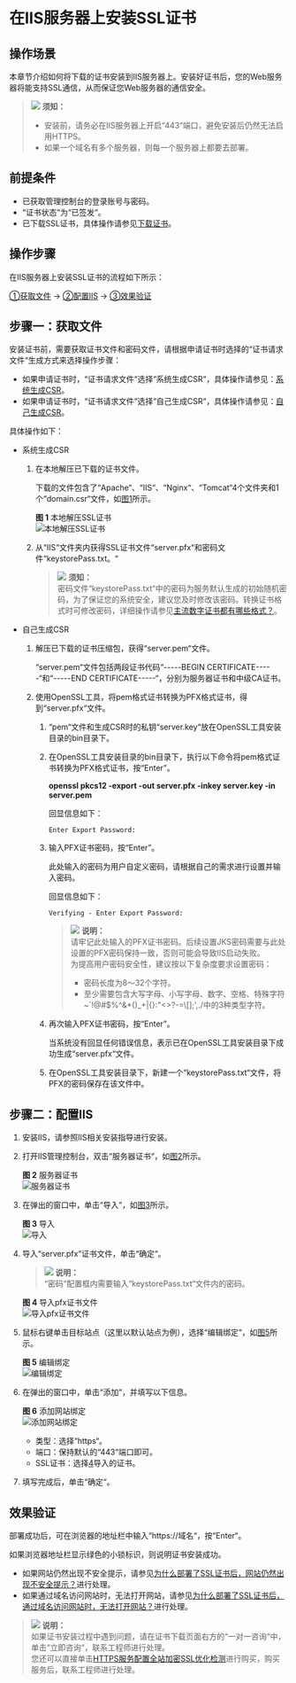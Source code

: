 # 在IIS服务器上安装SSL证书<a name="ZH-CN_TOPIC_0171809253"></a>

## 操作场景<a name="section14208195416611"></a>

本章节介绍如何将下载的证书安装到IIS服务器上。安装好证书后，您的Web服务器将能支持SSL通信，从而保证您Web服务器的通信安全。

>![](public_sys-resources/icon-notice.gif) **须知：**   
>-   安装前，请务必在IIS服务器上开启“443“端口，避免安装后仍然无法启用HTTPS。  
>-   如果一个域名有多个服务器，则每一个服务器上都要去部署。  

## 前提条件<a name="section171927174218"></a>

-   已获取管理控制台的登录账号与密码。
-   “证书状态“为“已签发“。
-   已下载SSL证书，具体操作请参见[下载证书](下载证书.md)。

## 操作步骤<a name="section6411655151013"></a>

在IIS服务器上安装SSL证书的流程如下所示：

[①获取文件](#section742217010229)  →  [②配置IIS](#section1673412172217)  →  [③效果验证](#section6185131765211)

## 步骤一：获取文件<a name="section742217010229"></a>

安装证书前，需要获取证书文件和密码文件，请根据申请证书时选择的“证书请求文件“生成方式来选择操作步骤：

-   如果申请证书时，“证书请求文件“选择“系统生成CSR“，具体操作请参见：[系统生成CSR](#li11421229112212)。
-   如果申请证书时，“证书请求文件“选择“自己生成CSR“，具体操作请参见：[自己生成CSR](#li84352942216)。

具体操作如下：

-   <a name="li11421229112212"></a>系统生成CSR
    1.  在本地解压已下载的证书文件。

        下载的文件包含了“Apache“、“IIS“、“Nginx“、“Tomcat“4个文件夹和1个“domain.csr“文件，如[图1](#zh-cn_topic_0171809250_zh-cn_topic_0110866190_fdd76c20249e24d95b7a52872f72f84fd)所示。

        **图 1**  本地解压SSL证书<a name="zh-cn_topic_0171809250_zh-cn_topic_0110866190_fdd76c20249e24d95b7a52872f72f84fd"></a>  
        ![](figures/本地解压SSL证书.png "本地解压SSL证书")

    2.  从“IIS“文件夹内获得SSL证书文件“server.pfx“和密码文件“keystorePass.txt。“

        >![](public_sys-resources/icon-notice.gif) **须知：**   
        >密码文件“keystorePass.txt“中的密码为服务默认生成的初始随机密码，为了保证您的系统安全，建议您及时修改该密码。转换证书格式时可修改密码，详细操作请参见[主流数字证书都有哪些格式？](https://support.huaweicloud.com/scm_faq/scm_01_0054.html)。  


-   <a name="li84352942216"></a>自己生成CSR
    1.  解压已下载的证书压缩包，获得“server.pem“文件。

        “server.pem“文件包括两段证书代码“-----BEGIN CERTIFICATE-----“和“-----END CERTIFICATE-----“，分别为服务器证书和中级CA证书。

    2.  使用OpenSSL工具，将pem格式证书转换为PFX格式证书，得到“server.pfx“文件。
        1.  “pem“文件和生成CSR时的私钥“server.key“放在OpenSSL工具安装目录的bin目录下。
        2.  在OpenSSL工具安装目录的bin目录下，执行以下命令将pem格式证书转换为PFX格式证书，按“Enter”。

            **openssl pkcs12 -export -out server.pfx -inkey server.key -in server.pem**

            回显信息如下：

            ```
            Enter Export Password:
            ```

        3.  输入PFX证书密码，按“Enter”。

            此处输入的密码为用户自定义密码，请根据自己的需求进行设置并输入密码。

            回显信息如下：

            ```
            Verifying - Enter Export Password:
            ```

            >![](public_sys-resources/icon-note.gif) **说明：**   
            >请牢记此处输入的PFX证书密码。后续设置JKS密码需要与此处设置的PFX密码保持一致，否则可能会导致IIS启动失败。  
            >为提高用户密码安全性，建议按以下复杂度要求设置密码：  
            >-   密码长度为8～32个字符。  
            >-   至少需要包含大写字母、小写字母、数字、空格、特殊字符\~\`!@\#$%^&\*\(\)\_+|\{\}:"<\>?-=\\\[\];',./中的3种类型字符。  

        4.  再次输入PFX证书密码，按“Enter”。

            当系统没有回显任何错误信息，表示已在OpenSSL工具安装目录下成功生成“server.pfx“文件。

        5.  在OpenSSL工具安装目录下，新建一个“keystorePass.txt“文件，将PFX的密码保存在该文件中。



## 步骤二：配置IIS<a name="section1673412172217"></a>

1.  安装IIS，请参照IIS相关安装指导进行安装。
2.  打开IIS管理控制台，双击“服务器证书“，如[图2](#zh-cn_topic_0110866162_fdb03405d173b4801bfd78cc32b0a8db5)所示。

    **图 2**  服务器证书<a name="zh-cn_topic_0110866162_fdb03405d173b4801bfd78cc32b0a8db5"></a>  
    ![](figures/服务器证书.png "服务器证书")

3.  在弹出的窗口中，单击“导入“，如[图3](#zh-cn_topic_0110866162_f5d03b60479e049b69fcee536081c097f)所示。

    **图 3**  导入<a name="zh-cn_topic_0110866162_f5d03b60479e049b69fcee536081c097f"></a>  
    ![](figures/导入.png "导入")

4.  <a name="zh-cn_topic_0110866162_l339c789af23b4684bb037fe01033bc6c"></a>导入“server.pfx“证书文件，单击“确定“。

    >![](public_sys-resources/icon-note.gif) **说明：**   
    >“密码“配置框内需要输入“keystorePass.txt“文件内的密码。  

    **图 4**  导入pfx证书文件<a name="zh-cn_topic_0110866162_f124ab265d1a0449f898c1e9ef009adf0"></a>  
    ![](figures/导入pfx证书文件.png "导入pfx证书文件")

5.  鼠标右键单击目标站点（这里以默认站点为例），选择“编辑绑定“，如[图5](#zh-cn_topic_0110866162_fa67d82525d864c32a2e8629b1e51e9ae)所示。

    **图 5**  编辑绑定<a name="zh-cn_topic_0110866162_fa67d82525d864c32a2e8629b1e51e9ae"></a>  
    ![](figures/编辑绑定.png "编辑绑定")

6.  在弹出的窗口中，单击“添加“，并填写以下信息。

    **图 6**  添加网站绑定<a name="zh-cn_topic_0110866162_fa87fe74862bf4577beb6001afffd84bd"></a>  
    ![](figures/添加网站绑定.png "添加网站绑定")

    -   类型：选择“https“。
    -   端口：保持默认的“443“端口即可。
    -   SSL证书：选择[4](#zh-cn_topic_0110866162_l339c789af23b4684bb037fe01033bc6c)导入的证书。

7.  填写完成后，单击“确定“。

## 效果验证<a name="section6185131765211"></a>

部署成功后，可在浏览器的地址栏中输入“https://域名“，按“Enter“。

如果浏览器地址栏显示绿色的小锁标识，则说明证书安装成功。

-   如果网站仍然出现不安全提示，请参见[为什么部署了SSL证书后，网站仍然出现不安全提示？](https://support.huaweicloud.com/scm_faq/scm_01_0098.html)进行处理。
-   如果通过域名访问网站时，无法打开网站，请参见[为什么部署了SSL证书后，通过域名访问网站时，无法打开网站？](https://support.huaweicloud.com/scm_faq/scm_01_0099.html)进行处理。

>![](public_sys-resources/icon-note.gif) **说明：**   
>如果证书安装过程中遇到问题，请在证书下载页面右方的“一对一咨询“中，单击“立即咨询“，联系工程师进行处理。  
>您还可以直接单击[HTTPS服务配置全站加密SSL优化检测](https://market.huaweicloud.com/product/00301-120142-0--0)进行购买，购买服务后，联系工程师进行处理。  

